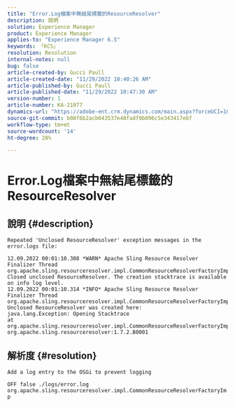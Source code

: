 ```yaml
---
title: "Error.Log檔案中無結尾標籤的ResourceResolver"
description: 說明
solution: Experience Manager
product: Experience Manager
applies-to: "Experience Manager 6.5"
keywords: 「KCS」
resolution: Resolution
internal-notes: null
bug: false
article-created-by: Gucci Paull
article-created-date: "11/29/2022 10:40:26 AM"
article-published-by: Gucci Paull
article-published-date: "11/29/2022 10:47:30 AM"
version-number: 1
article-number: KA-21077
dynamics-url: "https://adobe-ent.crm.dynamics.com/main.aspx?forceUCI=1&pagetype=entityrecord&etn=knowledgearticle&id=b74fd935-d26f-ed11-9562-6045bd0061cb"
source-git-commit: b08f6b2acb043537e48fadf9b096c5e343417e6f
workflow-type: tm+mt
source-wordcount: '14'
ht-degree: 28%

---
```


# Error.Log檔案中無結尾標籤的ResourceResolver

## 說明 {#description}


`Repeated 'Unclosed ResourceResolver' exception messages in the error.logs file:`




```
12.09.2022 00:01:10.308 *WARN* Apache Sling Resource Resolver Finalizer Thread org.apache.sling.resourceresolver.impl.CommonResourceResolverFactoryImpl Closed unclosed ResourceResolver. The creation stacktrace is available on info log level.
12.09.2022 00:01:10.314 *INFO* Apache Sling Resource Resolver Finalizer Thread org.apache.sling.resourceresolver.impl.CommonResourceResolverFactoryImpl Unclosed ResourceResolver was created here:
java.lang.Exception: Opening Stacktrace
at org.apache.sling.resourceresolver.impl.CommonResourceResolverFactoryImpl$ResolverReference.init(CommonResourceResolverFactoryImpl.java:538) org.apache.sling.resourceresolver:1.7.2.B0001
```



## 解析度 {#resolution}


`Add a log entry to the OSGi to prevent logging`

`OFF false ./logs/error.log org.apache.sling.resourceresolver.impl.CommonResourceResolverFactoryImp`
